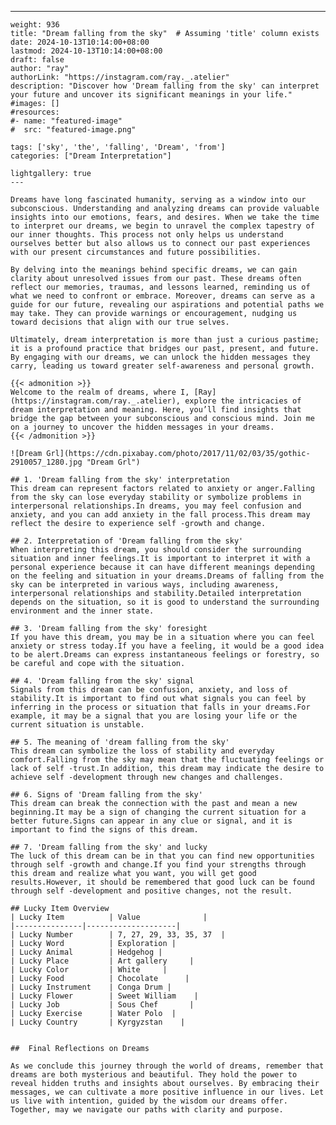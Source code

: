 ---
    weight: 936
    title: "Dream falling from the sky"  # Assuming 'title' column exists
    date: 2024-10-13T10:14:00+08:00
    lastmod: 2024-10-13T10:14:00+08:00
    draft: false
    author: "ray"
    authorLink: "https://instagram.com/ray._.atelier"
    description: "Discover how 'Dream falling from the sky' can interpret your future and uncover its significant meanings in your life."
    #images: []
    #resources:
    #- name: "featured-image"
    #  src: "featured-image.png"
    
    tags: ['sky', 'the', 'falling', 'Dream', 'from']
    categories: ["Dream Interpretation"]
    
    lightgallery: true
    ---
    
    Dreams have long fascinated humanity, serving as a window into our subconscious. Understanding and analyzing dreams can provide valuable insights into our emotions, fears, and desires. When we take the time to interpret our dreams, we begin to unravel the complex tapestry of our inner thoughts. This process not only helps us understand ourselves better but also allows us to connect our past experiences with our present circumstances and future possibilities.
    
    By delving into the meanings behind specific dreams, we can gain clarity about unresolved issues from our past. These dreams often reflect our memories, traumas, and lessons learned, reminding us of what we need to confront or embrace. Moreover, dreams can serve as a guide for our future, revealing our aspirations and potential paths we may take. They can provide warnings or encouragement, nudging us toward decisions that align with our true selves.
    
    Ultimately, dream interpretation is more than just a curious pastime; it is a profound practice that bridges our past, present, and future. By engaging with our dreams, we can unlock the hidden messages they carry, leading us toward greater self-awareness and personal growth.
    
    {{< admonition >}}
    Welcome to the realm of dreams, where I, [Ray](https://instagram.com/ray._.atelier), explore the intricacies of dream interpretation and meaning. Here, you’ll find insights that bridge the gap between your subconscious and conscious mind. Join me on a journey to uncover the hidden messages in your dreams.
    {{< /admonition >}}
    
    ![Dream Grl](https://cdn.pixabay.com/photo/2017/11/02/03/35/gothic-2910057_1280.jpg "Dream Grl")
    
    ## 1. 'Dream falling from the sky' interpretation
    This dream can represent factors related to anxiety or anger.Falling from the sky can lose everyday stability or symbolize problems in interpersonal relationships.In dreams, you may feel confusion and anxiety, and you can add anxiety in the fall process.This dream may reflect the desire to experience self -growth and change.
    
    ## 2. Interpretation of 'Dream falling from the sky'
    When interpreting this dream, you should consider the surrounding situation and inner feelings.It is important to interpret it with a personal experience because it can have different meanings depending on the feeling and situation in your dreams.Dreams of falling from the sky can be interpreted in various ways, including awareness, interpersonal relationships and stability.Detailed interpretation depends on the situation, so it is good to understand the surrounding environment and the inner state.
    
    ## 3. 'Dream falling from the sky' foresight
    If you have this dream, you may be in a situation where you can feel anxiety or stress today.If you have a feeling, it would be a good idea to be alert.Dreams can express instantaneous feelings or forestry, so be careful and cope with the situation.
    
    ## 4. 'Dream falling from the sky' signal
    Signals from this dream can be confusion, anxiety, and loss of stability.It is important to find out what signals you can feel by inferring in the process or situation that falls in your dreams.For example, it may be a signal that you are losing your life or the current situation is unstable.
    
    ## 5. The meaning of 'dream falling from the sky'
    This dream can symbolize the loss of stability and everyday comfort.Falling from the sky may mean that the fluctuating feelings or lack of self -trust.In addition, this dream may indicate the desire to achieve self -development through new changes and challenges.
    
    ## 6. Signs of 'Dream falling from the sky'
    This dream can break the connection with the past and mean a new beginning.It may be a sign of changing the current situation for a better future.Signs can appear in any clue or signal, and it is important to find the signs of this dream.
    
    ## 7. 'Dream falling from the sky' and lucky
    The luck of this dream can be in that you can find new opportunities through self -growth and change.If you find your strengths through this dream and realize what you want, you will get good results.However, it should be remembered that good luck can be found through self -development and positive changes, not the result.
    
    ## Lucky Item Overview
    | Lucky Item          | Value              |
    |---------------|--------------------|
    | Lucky Number        | 7, 27, 29, 33, 35, 37  |
    | Lucky Word          | Exploration |
    | Lucky Animal        | Hedgehog |
    | Lucky Place         | Art gallery     |
    | Lucky Color         | White     |
    | Lucky Food          | Chocolate      |
    | Lucky Instrument    | Conga Drum |
    | Lucky Flower        | Sweet William    |
    | Lucky Job           | Sous Chef       |
    | Lucky Exercise      | Water Polo  |
    | Lucky Country       | Kyrgyzstan    |
    
    
    ##  Final Reflections on Dreams
    
    As we conclude this journey through the world of dreams, remember that dreams are both mysterious and beautiful. They hold the power to reveal hidden truths and insights about ourselves. By embracing their messages, we can cultivate a more positive influence in our lives. Let us live with intention, guided by the wisdom our dreams offer. Together, may we navigate our paths with clarity and purpose.
    